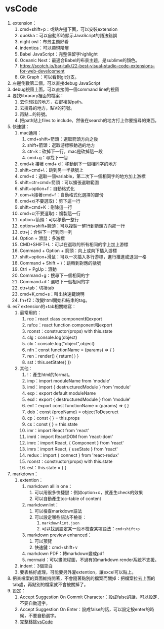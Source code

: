 # vsCode

1. extension：
   1. cmd+shift+p：或點左邊下面，可以安裝extension
   2. quokka：可以自動即時顯示JavaScript的語法錯誤
   3. night owl：布景主題好看
   4. indentica：可以顯現階層
   5. Babel JavaScript：完整保留字highlight
   6. Oceanic Next：最適合Babel的布景主題，是sublime的顏色。
   7. <https://scotch.io/bar-talk/22-best-visual-studio-code-extensions-for-web-development>
   8. Git Graph：可以看到git分支。
2. 左邊倒數第二個，可以直接debug JavaScript
3. debug視窗上面，可以直接開一個command line的視窗
4. 要找librarary裡面的檔案：
   1. 去你想找的地方，右鍵複製path。
   2. 去搜尋的地方，點V的符號。
   3. 再點...的符號。
   4. 把path貼上files to include，然後在search的地方打上你要搜尋的東西。
5. 快速鍵：
   1. mac通用：
      1. cmd+shift+箭頭：選取箭頭方向之後
      2. shift+箭頭：選取游標移動過的地方
      3. ctr+k：砍掉下一行，mac是砍掉這一段
      4. cmd+g：尋找下一個
   2. cmd+k 接著 cmd+ d：移動到下一個相同字的地方
   3. shift+cmd+\：跳到另一半括號上
   4. cmd+d：選取一個variable，第二次下一個相同字的地方加上游標
   5. shift+ctr+cmd+箭頭：可以擴張選取範圍
   6. shift+option+f：自動格式化
   7. com+k接著cmd+f：自動格式化選擇的部份
   8. cmd+x(不要選取)：剪下這一行
   9. shift+cmd+K：刪除這一行
   10. cmd+c(不要選取)：複製這一行
   11. option+箭頭：可以移動一整行
   12. option+shift+箭頭：可以複製一整行到箭頭方向那一行
   13. ctr+j：合併下一行到同一列
   14. Option + 滑鼠：多游標
   15. CMD+SHIFT+L：可以在選取的所有相同的字上加上游標
   16. Command + Option + 箭頭：向上或向下插入游標
   17. shift+option+滑鼠：可以一次插入多行游標，進行推進或退回一格
   18. Command + Shift + \：跳轉到對應的括號
   19. Ctrl + PgUp：滾動
   20. Command+g：搜尋下一個相同的字
   21. Command+d：選取下一個相同的字
   22. ctr+tab：切換tab
   23. cmd+K,cmd+s：叫出快速鍵說明
   24. fn+f2：改變html開始和結束的tag。
6. es7 extension的+tab相關縮寫：
   1. 最常用的：
      1. rce：react class component和export
      2. rafce：react function component和export
      3. rconst：constructor(props) with this.state
      4. clg：console.log(object)
      5. clo：console.log("object",object)
      6. nfn：const functionName = (params) => { }
      7. ren：render() { return( ) }
      8. sst：this.setState({ })
   2. 其他：
      1. !：產生html的format。
      2. imp：import moduleName from 'module'
      3. imd：import { destructuredModule } from 'module'
      4. exp：export default moduleName
      5. exd：export { destructuredModule } from 'module'
      6. enf：export const functionName = (params) => { }
      7. dob：const {propName} = objectToDescruct
      8. cp：const { } = this.props
      9. cs：const { } = this.state
      10. imr：import React from 'react'
      11. imrd：import ReactDOM from 'react-dom'
      12. imrc：import React, { Component } from 'react'
      13. imrs：import React, { useState } from 'react'
      14. redux：import { connect } from 'react-redux'
      15. rconst：constructor(props) with this.state
      16. est：this.state = { }
7. markdown：
   1. extention：
      1. markdown all in one：
         1. 可以用很多快捷鍵：例如option+c，就產生check的效果
         2. 可以自動產生toc-table of content
      2. markdownlint：
         1. 可以檢查markdown語法
         2. 可以設定哪些語法不檢查：
            1. `markdownlint.json`
            2. 可以找到設定某一段不檢查某項語法：`cmd+shift+p`
      3. markdown preview enhanced：
         1. 可以預覽
         2. 快速鍵：cmd+shift+v
      4. markdown PDF：轉markdown變成pdf
      5. mermaid：可以畫流程圖，不過有的markdown render系統不支援。
   2. indent：3個空白
   3. 要表格好處理，可能要另外灌extention，讓excel可以貼上。
8. 把某檔案的頁面維持開著，不會隨著點別的檔案而關掉：把檔案拉去上面的tab處，再點別的檔案就不會被關掉了。
9. 設定：
   1. Accept Suggestion On Commit Character：設成false的話，可以設定`.`不要自動選字。
   2. Accept Suggestion On Enter：設成false的話，可以設定按enter的時候，不要自動選字。
   3. [完整移除vsCode](https://stackoverflow.com/questions/42603103/how-to-completely-uninstall-vscode-on-mac)
